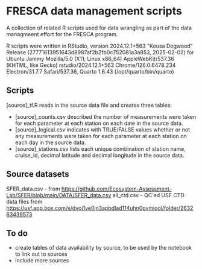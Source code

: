 # FRESCA data management scripts
A collection of related R scripts used for data wrangling as part of the data managmeent effort for the FRESCA program.

R scripts were written in RStudio, version 2024.12.1+563 "Kousa Dogwood" Release (27771613951643d8987af2b2fb0c752081a3a853, 2025-02-02) for Ubuntu Jammy
Mozilla/5.0 (X11; Linux x86_64) AppleWebKit/537.36 (KHTML, like Gecko) rstudio/2024.12.1+563 Chrome/126.0.6478.234 Electron/31.7.7 Safari/537.36, Quarto 1.6.43 (/opt/quarto/bin/quarto)

## Scripts
[source]_tf.R reads in the source data file and creates three tables:
 - [source]_counts.csv described the number of measurements were taken for each parameter at each station on each date in the source data.
 - [source]_logical.csv indicates with TRUE/FALSE values whether or not any measurements were taken for each parameter at each station on each day in the source data.
 - [source]_stations.csv lists each unique combination of station name, cruise_id, decimal latitude and decimal longitude in the source data.

## Source datasets 
SFER_data.csv - from https://github.com/Ecosystem-Assessment-Lab/SFER/blob/main/DATA/SFER_data.csv
all_ctd.csv - QC'ed USF CTD data files from https://usf.app.box.com/s/dvoi1ve0jn3apbdlad114uhn0pvmjool/folder/263263439573


## To do
 - create tables of data availability by source, to be used by the notebook to link out to sources
 - include more sources
